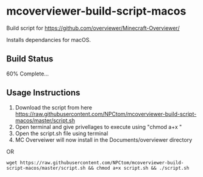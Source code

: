 # mcoverviewer-build-script-macos
Build script for https://github.com/overviewer/Minecraft-Overviewer/ 

Installs dependancies for macOS.

## Build Status
60% Complete...

## Usage Instructions
1. Download the script from here https://raw.githubusercontent.com/NPCtom/mcoverviewer-build-script-macos/master/script.sh
2. Open terminal and give privellages to execute using "chmod a+x <file path here>"
3. Open the script.sh file using terminal
4. MC Overveiwer will now install in the Documents/overviewer directory

OR
```
wget https://raw.githubusercontent.com/NPCtom/mcoverviewer-build-script-macos/master/script.sh && chmod a+x script.sh && ./script.sh
```
